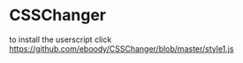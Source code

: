 # CSSChanger
to install the userscript click https://github.com/eboody/CSSChanger/blob/master/style1.js
